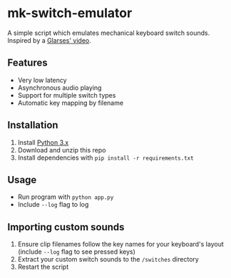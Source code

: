 # mk-switch-emulator
A simple script which emulates mechanical keyboard switch sounds. Inspired by a [Glarses' video](https://www.youtube.com/watch?v=P_9vXJZVT54).

## Features
* Very low latency
* Asynchronous audio playing
* Support for multiple switch types
* Automatic key mapping by filename

## Installation
1. Install [Python 3.x](https://www.python.org/downloads/)
2. Download and unzip this repo
3. Install dependencies with `pip install -r requirements.txt`

## Usage
* Run program with `python app.py`
* Include `--log` flag to log

## Importing custom sounds
1. Ensure clip filenames follow the key names for your keyboard's layout (include `--log` flag to see pressed keys)
2. Extract your custom switch sounds to the `/switches` directory
3. Restart the script
